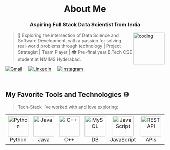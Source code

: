 <h1 align="center">About Me</h1>
<h3 align="center">Aspiring Full Stack Data Scientist from India</h3>

<img align="right" alt="coding" width="100" src="https://media3.giphy.com/media/2IudUHdI075HL02Pkk/giphy.gif?cid=ecf05e47p1qww3jo8zdsqr05fw2qywkmuoj3grxynr9zzg0n&ep=v1_gifs_search&rid=giphy.gif&ct=g" />

> 🌱 Exploring the intersection of Data Science and Software Development, with a passion for solving real-world problems through technology | Project Strategist | Team Player | 🎓 Pre-final year B.Tech CSE student at NMIMS Hyderabad.

[![Gmail](https://img.shields.io/badge/Gmail-D14836?style=for-the-badge&logo=gmail&logoColor=white)](mailto:harshbang10@gmail.com)
&nbsp;&nbsp;&nbsp;
[![LinkedIn](https://img.shields.io/badge/LinkedIn-0A66C2?style=for-the-badge&logo=linkedin&logoColor=white)](https://www.linkedin.com/in/harshbang/)
&nbsp;&nbsp;&nbsp;
[![Instagram](https://img.shields.io/badge/Instagram-E4405F?style=for-the-badge&logo=instagram&logoColor=white)](https://instagram.com/_bang_ji_)

<br>

## My Favorite Tools and Technologies ⚙️

> Tech-Stack I’ve worked with and love exploring:

<table>
  <tr>
    <td align="center" width="96">
      <img src="https://techstack-generator.vercel.app/python-icon.svg" width="65" height="65" alt="Python" />
      <br>Python
    </td>
    <td align="center" width="96">
      <img src="https://techstack-generator.vercel.app/java-icon.svg" width="65" height="65" alt="Java" />
      <br>Java
    </td>
    <td align="center" width="96">
      <img src="https://techstack-generator.vercel.app/cpp-icon.svg" width="65" height="65" alt="C++" />
      <br>C++
    </td>
    <td align="center" width="96">
      <img src="https://techstack-generator.vercel.app/mysql-icon.svg" width="65" height="65" alt="MySQL" />
      <br>DB
    </td>
    <td align="center" width="96">
      <img src="https://techstack-generator.vercel.app/js-icon.svg" width="65" height="65" alt="JavaScript" />
      <br>JavaScript
    </td>
    <td align="center" width="96">
      <img src="https://techstack-generator.vercel.app/restapi-icon.svg" width="65" height="65" alt="REST API" />
      <br>APIs
    </td>
    <td align="center" width="96">
      <img src="https://techstack-generator.vercel.app/aws-icon.svg" width="65" height="65" alt="AWS" />
      <br>AWS
    </td>
    <td align="center" width="96">
      <img src="https://skillicons.dev/icons?i=androidstudio" width="48" height="48" alt="Android Studio" />
      <br>App Dev
    </td>
    <td align="center" width="96">
      <img src="https://skillicons.dev/icons?i=sklearn" width="48" height="48" alt="Scikit-learn" />
      <br>ML
    </td>
    <td align="center" width="96">
      <img src="https://skillicons.dev/icons?i=tensorflow" width="48" height="48" alt="Scikit-learn" />
      <br>NNDL
    </td>
  </tr>
</table>

